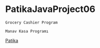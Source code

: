 # PatikaJavaProject06

```
Grocery Cashier Program
```

```
Manav Kasa Programı
```

[Patika](https://www.patika.dev)

